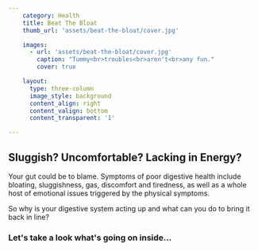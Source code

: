 ```yaml
---
    category: Health
    title: Beat The Bloat
    thumb_url: 'assets/beat-the-bloat/cover.jpg'

    images:
      - url: 'assets/beat-the-bloat/cover.jpg'
        caption: "Tummy<br>troubles<br>aren't<br>any fun."
        cover: true

    layout:
      type: three-column
      image_style: background
      content_align: right
      content_valign: bottom
      content_transparent: '1'

---
```


<h2 class="brand-title">Sluggish? Uncomfortable? Lacking in Energy?</h2>

Your gut could be to blame. Symptoms of poor digestive health include bloating, sluggishness, gas, discomfort and tiredness, as well as a whole host of emotional issues triggered by the physical symptoms.

So why is your digestive system acting up and what can you do to bring it back in line?

<h3 class="note">Let's take a look what's going on inside...</h3>

